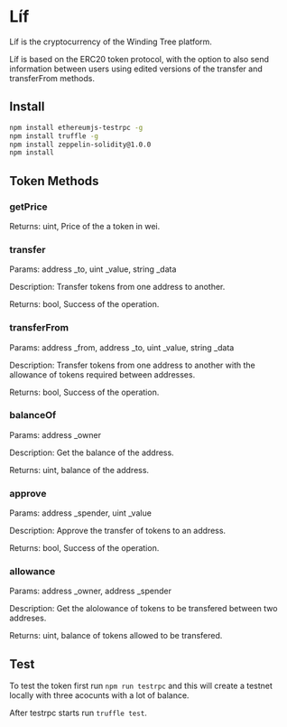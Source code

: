 # Líf

Líf is the cryptocurrency of the Winding Tree platform.

Líf is based on the ERC20 token protocol, with the option to also send information between users using edited versions of the transfer and transferFrom methods.

## Install

```sh
npm install ethereumjs-testrpc -g
npm install truffle -g
npm install zeppelin-solidity@1.0.0
npm install
```

## Token Methods

### getPrice

Returns: uint, Price of the a token in wei.

### transfer

Params: address _to, uint _value, string _data

Description: Transfer tokens from one address to another.

Returns: bool, Success of the operation.

### transferFrom

Params: address _from, address _to, uint _value, string _data

Description: Transfer tokens from one address to another with the allowance of tokens required between addresses.

Returns: bool, Success of the operation.

### balanceOf

Params: address _owner

Description: Get the balance of the address.

Returns: uint, balance of the address.

### approve

Params: address _spender, uint _value

Description: Approve the transfer of tokens to an address.

Returns: bool, Success of the operation.

### allowance

Params: address _owner, address _spender

Description: Get the alolowance of tokens to be transfered between two addreses.

Returns: uint, balance of tokens allowed to be transfered.

## Test

To test the token first run `npm run testrpc` and this will create a testnet locally with three acocunts with a lot of balance.

After testrpc starts run `truffle test`.
